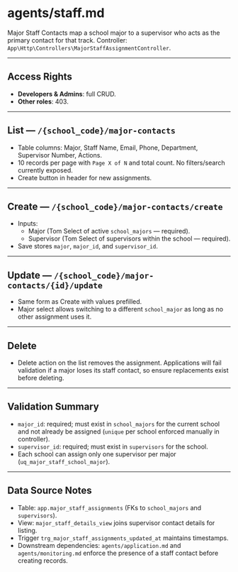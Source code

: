 # agents/staff.md

Major Staff Contacts map a school major to a supervisor who acts as the primary contact for that track. Controller: `App\Http\Controllers\MajorStaffAssignmentController`.

---

## Access Rights
- **Developers & Admins**: full CRUD.
- **Other roles**: 403.

---

## List — `/{school_code}/major-contacts`
- Table columns: Major, Staff Name, Email, Phone, Department, Supervisor Number, Actions.
- 10 records per page with `Page X of N` and total count. No filters/search currently exposed.
- Create button in header for new assignments.

---

## Create — `/{school_code}/major-contacts/create`
- Inputs:
  - Major (Tom Select of active `school_majors` — required).
  - Supervisor (Tom Select of supervisors within the school — required).
- Save stores `major`, `major_id`, and `supervisor_id`.

---

## Update — `/{school_code}/major-contacts/{id}/update`
- Same form as Create with values prefilled.
- Major select allows switching to a different `school_major` as long as no other assignment uses it.

---

## Delete
- Delete action on the list removes the assignment. Applications will fail validation if a major loses its staff contact, so ensure replacements exist before deleting.

---

## Validation Summary
- `major_id`: required; must exist in `school_majors` for the current school and not already be assigned (`unique` per school enforced manually in controller).
- `supervisor_id`: required; must exist in `supervisors` for the school.
- Each school can assign only one supervisor per major (`uq_major_staff_school_major`).

---

## Data Source Notes
- Table: `app.major_staff_assignments` (FKs to `school_majors` and `supervisors`).
- View: `major_staff_details_view` joins supervisor contact details for listing.
- Trigger `trg_major_staff_assignments_updated_at` maintains timestamps.
- Downstream dependencies: `agents/application.md` and `agents/monitoring.md` enforce the presence of a staff contact before creating records.
